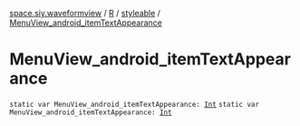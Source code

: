 [space.siy.waveformview](../../index.md) / [R](../index.md) / [styleable](index.md) / [MenuView_android_itemTextAppearance](./-menu-view_android_item-text-appearance.md)

# MenuView_android_itemTextAppearance

`static var MenuView_android_itemTextAppearance: `[`Int`](https://kotlinlang.org/api/latest/jvm/stdlib/kotlin/-int/index.html)
`static var MenuView_android_itemTextAppearance: `[`Int`](https://kotlinlang.org/api/latest/jvm/stdlib/kotlin/-int/index.html)